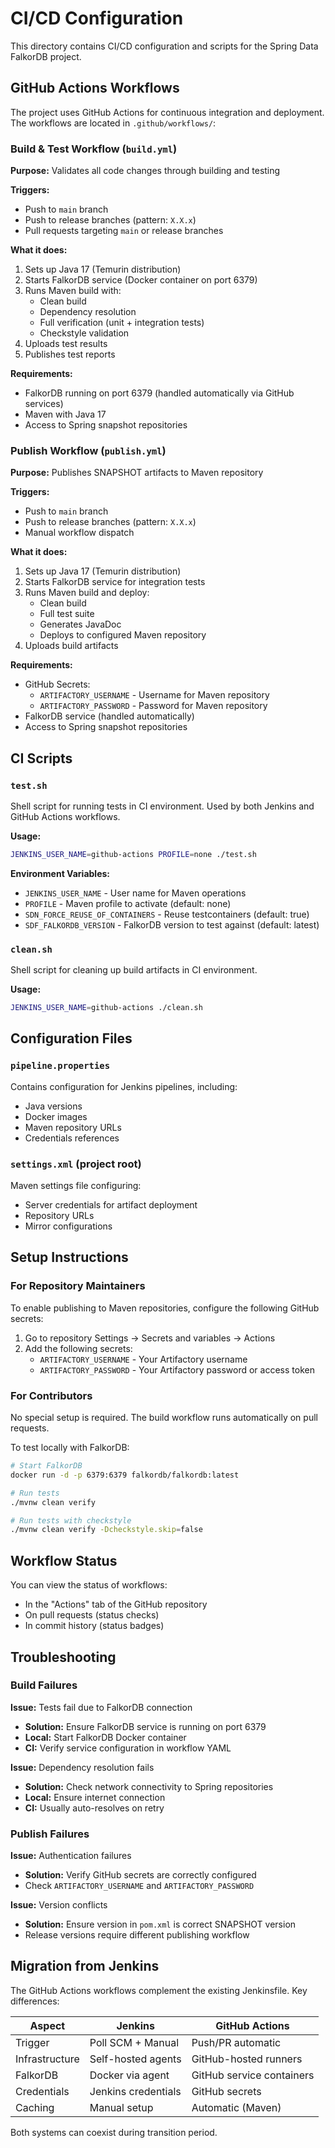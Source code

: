# CI/CD Configuration

This directory contains CI/CD configuration and scripts for the Spring Data FalkorDB project.

## GitHub Actions Workflows

The project uses GitHub Actions for continuous integration and deployment. The workflows are located in `.github/workflows/`:

### Build & Test Workflow (`build.yml`)

**Purpose:** Validates all code changes through building and testing

**Triggers:**
- Push to `main` branch
- Push to release branches (pattern: `X.X.x`)
- Pull requests targeting `main` or release branches

**What it does:**
1. Sets up Java 17 (Temurin distribution)
2. Starts FalkorDB service (Docker container on port 6379)
3. Runs Maven build with:
   - Clean build
   - Dependency resolution
   - Full verification (unit + integration tests)
   - Checkstyle validation
4. Uploads test results
5. Publishes test reports

**Requirements:**
- FalkorDB running on port 6379 (handled automatically via GitHub services)
- Maven with Java 17
- Access to Spring snapshot repositories

### Publish Workflow (`publish.yml`)

**Purpose:** Publishes SNAPSHOT artifacts to Maven repository

**Triggers:**
- Push to `main` branch
- Push to release branches (pattern: `X.X.x`)
- Manual workflow dispatch

**What it does:**
1. Sets up Java 17 (Temurin distribution)
2. Starts FalkorDB service for integration tests
3. Runs Maven build and deploy:
   - Clean build
   - Full test suite
   - Generates JavaDoc
   - Deploys to configured Maven repository
4. Uploads build artifacts

**Requirements:**
- GitHub Secrets:
  - `ARTIFACTORY_USERNAME` - Username for Maven repository
  - `ARTIFACTORY_PASSWORD` - Password for Maven repository
- FalkorDB service (handled automatically)
- Access to Spring snapshot repositories

## CI Scripts

### `test.sh`

Shell script for running tests in CI environment. Used by both Jenkins and GitHub Actions workflows.

**Usage:**
```bash
JENKINS_USER_NAME=github-actions PROFILE=none ./test.sh
```

**Environment Variables:**
- `JENKINS_USER_NAME` - User name for Maven operations
- `PROFILE` - Maven profile to activate (default: none)
- `SDN_FORCE_REUSE_OF_CONTAINERS` - Reuse testcontainers (default: true)
- `SDF_FALKORDB_VERSION` - FalkorDB version to test against (default: latest)

### `clean.sh`

Shell script for cleaning up build artifacts in CI environment.

**Usage:**
```bash
JENKINS_USER_NAME=github-actions ./clean.sh
```

## Configuration Files

### `pipeline.properties`

Contains configuration for Jenkins pipelines, including:
- Java versions
- Docker images
- Maven repository URLs
- Credentials references

### `settings.xml` (project root)

Maven settings file configuring:
- Server credentials for artifact deployment
- Repository URLs
- Mirror configurations

## Setup Instructions

### For Repository Maintainers

To enable publishing to Maven repositories, configure the following GitHub secrets:

1. Go to repository Settings → Secrets and variables → Actions
2. Add the following secrets:
   - `ARTIFACTORY_USERNAME` - Your Artifactory username
   - `ARTIFACTORY_PASSWORD` - Your Artifactory password or access token

### For Contributors

No special setup is required. The build workflow runs automatically on pull requests.

To test locally with FalkorDB:

```bash
# Start FalkorDB
docker run -d -p 6379:6379 falkordb/falkordb:latest

# Run tests
./mvnw clean verify

# Run tests with checkstyle
./mvnw clean verify -Dcheckstyle.skip=false
```

## Workflow Status

You can view the status of workflows:
- In the "Actions" tab of the GitHub repository
- On pull requests (status checks)
- In commit history (status badges)

## Troubleshooting

### Build Failures

**Issue:** Tests fail due to FalkorDB connection
- **Solution:** Ensure FalkorDB service is running on port 6379
- **Local:** Start FalkorDB Docker container
- **CI:** Verify service configuration in workflow YAML

**Issue:** Dependency resolution fails
- **Solution:** Check network connectivity to Spring repositories
- **Local:** Ensure internet connection
- **CI:** Usually auto-resolves on retry

### Publish Failures

**Issue:** Authentication failures
- **Solution:** Verify GitHub secrets are correctly configured
- Check `ARTIFACTORY_USERNAME` and `ARTIFACTORY_PASSWORD`

**Issue:** Version conflicts
- **Solution:** Ensure version in `pom.xml` is correct SNAPSHOT version
- Release versions require different publishing workflow

## Migration from Jenkins

The GitHub Actions workflows complement the existing Jenkinsfile. Key differences:

| Aspect | Jenkins | GitHub Actions |
|--------|---------|----------------|
| Trigger | Poll SCM + Manual | Push/PR automatic |
| Infrastructure | Self-hosted agents | GitHub-hosted runners |
| FalkorDB | Docker via agent | GitHub service containers |
| Credentials | Jenkins credentials | GitHub secrets |
| Caching | Manual setup | Automatic (Maven) |

Both systems can coexist during transition period.
